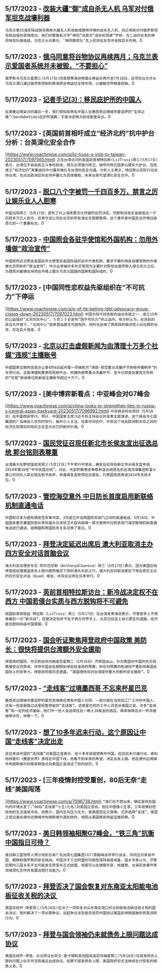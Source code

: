 
  ## 5/17/2023 - [改装大疆“御”成自杀无人机  乌军对付俄军坦克战壕利器](https://www.voachinese.com/a/ukrainian-army-deploys-dji-drones-to-attack-russian-tanks-and-trenches-20230518/7097712.html)
 ```乌克兰第35海军陆战旅将商用大疆无人机改装成携带炸弹的自杀无人机，将之用来对付俄罗斯坦克和战壕并获得成功。他们的臂章有汉字“神风”及英文“自杀机驾驶”字样，与二战时日本的神风特攻队做连结。乌克兰士兵表示，‘神风敢死队’无人机将在反攻中发挥巨大作用。```0
  ## 5/17/2023 - [俄乌同意将谷物协议再续两月；乌克兰表示爱国者系统并未被毁，“不要担心”](https://www.voachinese.com/a/latest-in-ukraine-russia-ukraine-agree-to-60-day-extension-to-black-sea-grain-shipments-20230517/7097665.html)
 ```俄罗斯与乌克兰星期三(5月17日)同意把黑海谷物倡议再延长两月至7月18日。这项协议允许从乌克兰港口通过俄罗斯控制的黑海把谷物运往全球市场，以缓解世界粮食短缺。```0
  ## 5/17/2023 - [记者手记(3)：移民庇护所的中国人 ](https://www.voachinese.com/a/7097578.html)
 ```在美墨边境采访的最后一天，我们得知有两名中国人在墨西哥边境城市雷诺萨的“生命之路”(SendaDeVida)庇护所落脚，于是决定再次前往那里采访。```0
  ## 5/17/2023 - [英国前首相吁成立“经济北约”抗中护台　分析：台英深化安全合作



](https://www.voachinese.com/a/liz-truss-s-visit-to-taiwan-20230517/7097565.html)
 ```正在台湾访问的英国前首相特拉斯(LizTruss)周三(5月17日)表示，台湾位于自由民主斗争的前线，西方必须强力捍卫。她呼吁西方国家以硬实力护台，包括成立“经济北约”来集结抗中力量并强化与台湾的安全沟通。分析人士表示，特拉斯以实际行动支持台湾，也点出欧洲应将支持声量化为具体援助，未来台英可望深化安全合作。```0
  ## 5/17/2023 - [脱口八个字被罚一千四百多万，禁言之厉让娱乐业人人胆寒 ](https://www.voachinese.com/a/chinese-authorities-slap-comedy-firm-with-2-mln-fine-after-military-joke-20230517/7097013.html)
 ```中国当局周三（5月17日）宣布了对上海笑果文化传媒的处罚决定，罚款和没收总金额高达一千四百多万元人民币，还责令该公司在北京的所有演出无限期暂停。这个事件是中国言论环境日趋恶化的一个重要标志。```0
  ## 5/17/2023 - [中国照会各驻华使馆和外国机构：勿用外墙做“政治宣传”](https://www.voachinese.com/a/china-urges-embassies-to-remove-signs-showing-support-for-ukraine-20230517/7097228.html)
 ```中国政府近日照会各国驻华大使馆及各国际组织驻华代表机构，要求不要利用各自建筑物的外墙做北京所称的“政治宣传”。中方此举被许多外交官视为主要针对那些在俄罗斯入侵乌克兰之后，为展现对基辅支持而在外墙上展示乌克兰国旗的国家和国际组织。```0
  ## 5/17/2023 - [中国同性恋权益先驱组织在“不可抗力”下停运

 ](https://www.voachinese.com/a/p-gf-hk-beijing-lgbt-advocacy-group-closes-down-20230517/7097023.html)
 ```中国大陆不同性取向运动先驱之一、成立15年的公益组织“北京同志中心”，５月１５日宣布“因不可抗力”终止运作。有分析认为，在目前的政治大环境下，“北同中心”结束营运是无可避免的，同时也反映了两岸政府面对性小众社群的诉求，存在巨大落差。```0
  ## 5/17/2023 - [北京以打击虚假新闻为由清理十万多个社媒“违规”主播账号](https://www.voachinese.com/a/china-shuts-100-000-fake-news-social-media-accounts-20230517/7097068.html)
 ```中国国家互联网信息办公室4月6日起开展一项被称为“清朗·规范重点流量环节网络传播秩序”的专项行动，全面清理和整肃短视频平台、热搜热榜等重点流量环节，至今已排查处置官方所称的“仿冒”新闻单位和新闻主播账号超过十万个。```0
  ## 5/17/2023 - [美中博弈新看点：中亚峰会对G7峰会



](https://www.voachinese.com/a/china-looks-to-strengthen-ties-in-russia-s-central-asian-backyard-20230517/7096992.html)
 ```中亚峰会将在周四（5月18日）在中国西安举行。预计，中国国家主席习近平将主持会议并发表主题演讲。这个峰会与七国集团的广岛峰会几乎同时举行，格外引人关注。在美中对抗中，中亚这个地处欧洲和东亚之间的经济比较落后的地区正在显示出它的新的价值。```0
  ## 5/17/2023 - [国民党征召现任新北市长侯友宜出征选总统 郭台铭则表尊重](https://www.voachinese.com/a/kmt-presidential-election-20230517/7096846.html)
 ```台湾最大在野党国民党周三(5月17日)下午举行中常会，确定征召现任新北市长侯友宜参选2024年第16任”中华民国总统”。对此，先前积极表态争取参选总统提名的台湾鸿海集团和富士康公司创办人郭台铭在脸书发声，恭喜侯友宜获得征召提名，代表国民党角逐2024年总统大位。```0
  ## 5/17/2023 - [管控海空意外 中日防长首度启用新联络机制直通电话](https://www.voachinese.com/a/china-japan-military-dialogue-20230517/7096837.html)
 ```中国和日本为避免偶发性军事冲突，3月底已开设两国防务部门之间的直通电话。5月16日，中国国务委员兼国防部长李尚福与日本防卫大臣浜田靖一首次使用中日防务部门海空联络机制直通电话进行通话，就两国和两国防务关系交换了意见。```0
  ## 5/17/2023 - [拜登决定延迟出席后 澳大利亚取消主办四方安全对话首脑会议](https://www.voachinese.com/a/australia-cancels-hosting-quad-after-biden-cancellation-20230517/7096811.html)
 ```澳大利亚总理安东尼·阿尔巴尼斯（AnthonyAlbanese）周三（5月17日)表示，因为美国总统拜登因处理美国债务上限问题而推迟下周的澳大利亚之行，澳大利亚将取消原定下周在悉尼主办的四方安全对话（Quad）峰会，并将会议改在日本举行。```0
  ## 5/17/2023 - [英前首相特拉斯访台：新冷战决定权不在西方 中国若侵台实质与西方脱钩将不可避免](https://www.voachinese.com/a/liz-truss-china-new-cold-war-20230517/7096796.html)
 ```英国前首相丽兹·特拉斯（LizTruss）周三（5月17日）在台湾发表演说表示，尽管很多人不想再看到一次“新冷战”，但是决定权并不在于西方世界手上，北京已经走上自力更生的道路，经济是否脱钩将由中国掌握。```0
  ## 5/17/2023 - [国会听证聚焦拜登政府中国政策 美防长：很快将提供台湾额外安全援助 ](https://www.voachinese.com/a/us-senate-hearing-austin-taiwan-security-assistance-20230516/7096758.html)
 ```拜登政府国防、外交和经贸内阁成员星期二（5月16日）齐聚国会山，针对美国对中国的外交政策接受议员质询，并呼吁国会在期限到来前批准政府预算，称任何预算的削减将严重影响美国在国际上的竞争力。拜登政府阁员还透露，“美国很快将对台湾提供重大的额外安全援助”。```0
  ## 5/17/2023 - [“走线客”过境墨西哥 不忘来杯星巴克](https://www.voachinese.com/a/7096748.html)
 ```墨西哥边境城市雷诺萨的星巴克咖啡店常有中国人光顾，一部分是在当地加工厂工作的中国人，还有一些就是路过这里短暂停留的”走线客“。这家星巴克的工作人员告诉美国之音，许多“走线客”有一定的经济基础，他们中一些人会选择住在一晚上30美金的酒店，再来咖啡店点一杯浓缩咖啡冰饮，休憩一下。```0
  ## 5/17/2023 - [想了10多年迟未行动，这个原因让中国“走线客”决定出走](https://www.voachinese.com/a/7096740.html)
 ```这位来自中国的“走线客”对美国之音表示，他十多年前就想离开中国，但迟迟未付诸行动，直到他钟爱的《魔兽世界》游戏在中国下线，他看不到未来的希望，决定出发上路。他在德州边境城市布朗斯维尔的移民释放点向美国之音讲述了他的经历。```0
  ## 5/17/2023 - [三年疫情封控受重创，80后无奈“走线”美国闯荡 
](https://www.voachinese.com/a/7096738.html)
 ```“我们也不想出来，确实是现在国内的环境太差了。”80后“走线客”小王(化名)对美国之音说。他在中国做小生意，三年疫情封控给他的生活造成冲击。他表示，国内生存压力太大，拿美国签证又很难，无奈选择“走线”。美国之音记者在德州边境城市布朗斯维尔遇到他时，他刚从美国移民拘留设施获释。```0
  ## 5/17/2023 - [美日韩领袖相聚G7峰会，“铁三角”抗衡中国指日可待？ ](https://www.voachinese.com/a/closer-military-ties-between-tokyo-and-seoul-chinas-new-headach/7096169.html)
 ```美日韩三国领导人预计将到日本广岛出席七国集团(G7)首脑峰会并举行会谈，共同应对来自中国、朝鲜和俄罗斯的安全挑战。中国对于三边同盟的可能性保持高度戒备，国关专家认为，尽管短期内三国关系不太可能发生质变并正式结盟，但是可以在情报共享、核磋商、台海突发事件等领域深化合作并发展远程打击能力。```0
  ## 5/17/2023 - [拜登否决了国会恢复对东南亚太阳能电池板征收关税的决议 ](https://www.voachinese.com/a/biden-vetoes-bid-by-congress-to-reinstate-tariffs-on-solar-panel-imports-from-se-asia-20230516/7096654.html)
 ```美国总统乔·拜登周二(5月16日)否决了一项恢复对从东南亚进口的太阳能电池板征收关税的国会决议，暂时解决了一项长期争议。这起争议涉及是否惩罚中国绕过美国反倾销措施的贸易违规行为。```0
  ## 5/17/2023 - [拜登与国会领袖仍未就债务上限问题达成协议](https://www.voachinese.com/a/biden-congressional-leaders-fail-again-to-reach-agreement-on-debt-ceiling-20230516/7096626.html)
 ```美国总统乔·拜登、众议院议长凯文·麦卡锡和其他国会高层领袖星期二(5月16日)在提高债务上限的问题上似乎并没有接近达成协议。如果不提高债务上限，美国政府将无法继续支付现有的偿债义务。```0